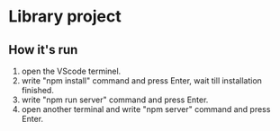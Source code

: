 # Library project

## How it's run

1. open the VScode terminel.
2. write "npm install" command and press Enter, wait till installation finished.
3. write "npm run server" command and press Enter.
4. open another terminal and write "npm server" command and press Enter.
